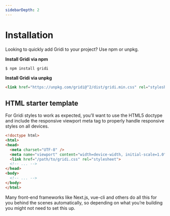 ```yaml
---
sidebarDepth: 2
---
```


# Installation

Looking to quickly add Gridi to your project? Use npm or unpkg.

**Install Gridi via npm**

```bash
$ npm install gridi
```

**Install Gridi via unpkg**

```html
<link href="https://unpkg.com/gridi@^2/dist/gridi.min.css" rel="stylesheet">
```

## HTML starter template

For Gridi styles to work as expected, you’ll want to use the HTML5 doctype and include the responsive viewport meta tag to properly handle responsive styles on all devices.

```html
<!doctype html>
<html>
<head>
  <meta charset="UTF-8" />
  <meta name="viewport" content="width=device-width, initial-scale=1.0" />
  <link href="/path/to/gridi.css" rel="stylesheet">
  <!-- ... -->
</head>
<body>
  <!-- ... -->
</body>
</html>
```

Many front-end frameworks like Next.js, vue-cli and others do all this for you behind the scenes automatically, so depending on what you’re building you might not need to set this up.
